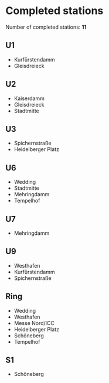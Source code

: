 # Completed stations

Number of completed stations: **11**

## U1

- Kurfürstendamm
- Gleisdreieck

## U2

- Kaiserdamm
- Gleisdreieck
- Stadtmitte

## U3

- Spichernstraße
- Heidelberger Platz

## U6

- Wedding
- Stadtmitte
- Mehringdamm
- Tempelhof

## U7

- Mehringdamm

## U9

- Westhafen
- Kurfürstendamm
- Spichernstraße

## Ring

- Wedding
- Westhafen
- Messe Nord/ICC
- Heidelberger Platz
- Schöneberg
- Tempelhof

## S1

- Schöneberg
